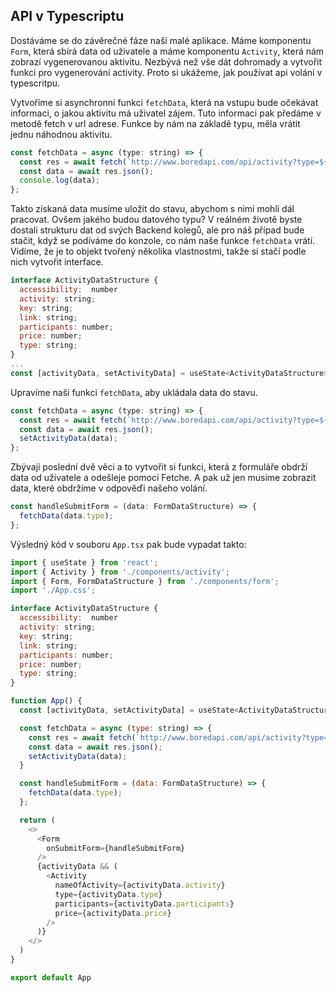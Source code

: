 ## API v Typescriptu

Dostáváme se do závěrečné fáze naší malé aplikace. Máme komponentu `Form`, která sbírá data od uživatele a máme komponentu `Activity`, která nám zobrazí vygenerovanou aktivitu. Nezbývá než vše dát dohromady a vytvořit funkci pro vygenerování activity. Proto si ukážeme, jak používat api volání v typescritpu.

Vytvoříme si asynchronní funkci `fetchData`, která na vstupu bude očekávat informaci, o jakou aktivitu má uživatel zájem. Tuto informaci pak předáme v metodě fetch v url adrese. Funkce by nám na základě typu, měla vrátit jednu náhodnou aktivitu.

```js
const fetchData = async (type: string) => {
  const res = await fetch(`http://www.boredapi.com/api/activity?type=${type}`);
  const data = await res.json();
  console.log(data);
};
```

Takto získaná data musíme uložit do stavu, abychom s nimi mohli dál pracovat. Ovšem jakého budou datového typu? V reálném životě byste dostali strukturu dat od svých Backend kolegů, ale pro náš případ bude stačit, když se podíváme do konzole, co nám naše funkce `fetchData` vrátí. Vidíme, že je to objekt tvořený několika vlastnostmi, takže si stačí podle nich vytvořit interface.

```js
interface ActivityDataStructure {
  accessibility:  number
  activity: string;
  key: string;
  link: string;
  participants: number;
  price: number;
  type: string;
}
...
const [activityData, setActivityData] = useState<ActivityDataStructure>();
```

Upravíme naši funkci `fetchData`, aby ukládala data do stavu.

```js
const fetchData = async (type: string) => {
  const res = await fetch(`http://www.boredapi.com/api/activity?type=${type}`);
  const data = await res.json();
  setActivityData(data);
};
```

Zbývají poslední dvě věci a to vytvořit si funkci, která z formuláře obdrží data od uživatele a odešleje pomocí Fetche. A pak už jen musíme zobrazit data, které obdržíme v odpověďi našeho volání.

```js
const handleSubmitForm = (data: FormDataStructure) => {
  fetchData(data.type);
};
```

Výsledný kód v souboru `App.tsx` pak bude vypadat takto:

```js
import { useState } from 'react';
import { Activity } from './components/activity';
import { Form, FormDataStructure } from './components/form';
import './App.css';

interface ActivityDataStructure {
  accessibility:  number
  activity: string;
  key: string;
  link: string;
  participants: number;
  price: number;
  type: string;
}

function App() {
  const [activityData, setActivityData] = useState<ActivityDataStructure>();

  const fetchData = async (type: string) => {
    const res = await fetch(`http://www.boredapi.com/api/activity?type=${type}`);
    const data = await res.json();
    setActivityData(data);
  }

  const handleSubmitForm = (data: FormDataStructure) => {
    fetchData(data.type);
  };

  return (
    <>
      <Form
        onSubmitForm={handleSubmitForm}
      />
      {activityData && (
        <Activity
          nameOfActivity={activityData.activity}
          type={activityData.type}
          participants={activityData.participants}
          price={activityData.price}
        />
      )}
    </>
  )
}

export default App
```
